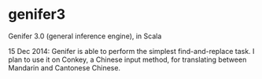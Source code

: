 genifer3
========

Genifer 3.0 (general inference engine), in Scala

15 Dec 2014:  Genifer is able to perform the simplest find-and-replace task.
  I plan to use it on Conkey, a Chinese input method, for translating between
  Mandarin and Cantonese Chinese.

